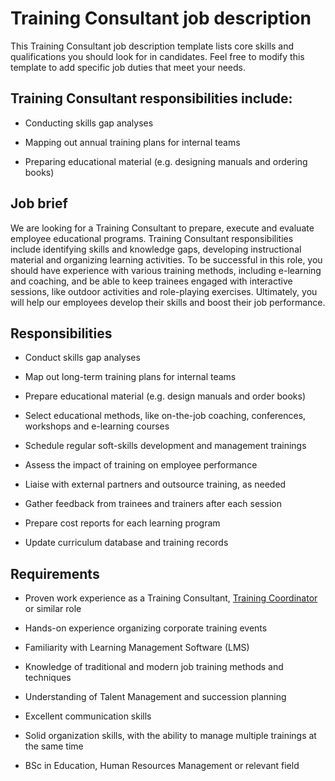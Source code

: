 # Training Consultant job description
This Training Consultant job description template lists core skills and qualifications you should look for in candidates. Feel free to modify this template to add specific job duties that meet your needs.


## Training Consultant responsibilities include:
* Conducting skills gap analyses

* Mapping out annual training plans for internal teams

* Preparing educational material (e.g. designing manuals and ordering books)


## Job brief

We are looking for a Training Consultant to prepare, execute and evaluate employee educational programs.
Training Consultant responsibilities include identifying skills and knowledge gaps, developing instructional material and organizing learning activities. To be successful in this role, you should have experience with various training methods, including e-learning and coaching, and be able to keep trainees engaged with interactive sessions, like outdoor activities and role-playing exercises.
Ultimately, you will help our employees develop their skills and boost their job performance.


## Responsibilities

* Conduct skills gap analyses

* Map out long-term training plans for internal teams

* Prepare educational material (e.g. design manuals and order books)

* Select educational methods, like on-the-job coaching, conferences, workshops and e-learning courses

* Schedule regular soft-skills development and management trainings

* Assess the impact of training on employee performance

* Liaise with external partners and outsource training, as needed

* Gather feedback from trainees and trainers after each session

* Prepare cost reports for each learning program

* Update curriculum database and training records


## Requirements

* Proven work experience as a Training Consultant, <a href="https://resources.workable.com/training-coordinator-job-description" target="_blank" rel="noopener">Training Coordinator</a> or similar role

* Hands-on experience organizing corporate training events

* Familiarity with Learning Management Software (LMS)

* Knowledge of traditional and modern job training methods and techniques

* Understanding of Talent Management and succession planning

* Excellent communication skills

* Solid organization skills, with the ability to manage multiple trainings at the same time

* BSc in Education, Human Resources Management or relevant field
